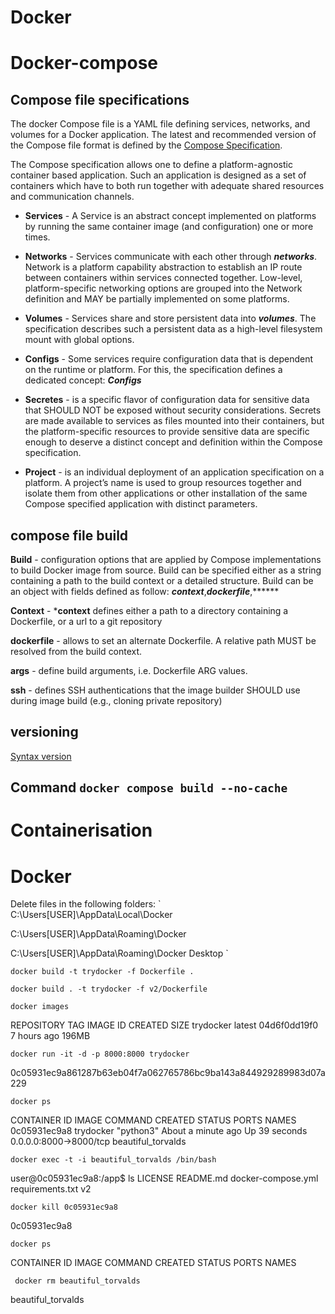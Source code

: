 # Docker

# Docker-compose

## Compose file specifications
The docker Compose file is a YAML file defining services, networks, and volumes for a Docker application.
The latest and recommended version of the Compose file format is defined by the [Compose Specification](https://github.com/compose-spec/compose-spec/blob/master/spec.md). 

The Compose specification allows one to define a platform-agnostic container based application. 
Such an application is designed as a set of containers which have to both run together with adequate shared resources and communication channels.

* **Services** - A Service is an abstract concept implemented on platforms by running the same container image 
            (and configuration) one or more times.

* **Networks** - Services communicate with each other through ***networks***. Network is a platform capability      abstraction 
            to establish an IP route between containers within services connected together. Low-level, platform-specific 
            networking options are grouped into the Network definition and MAY be partially implemented on some platforms.
* **Volumes** - Services share and store persistent data into ***volumes***. The specification describes such a 
            persistent data as a high-level filesystem mount with global options.

* **Configs** - Some services require configuration data that is dependent on the runtime or platform. 
            For this, the specification defines a dedicated concept: ***Configs***

* **Secretes** - is a specific flavor of configuration data for sensitive data that SHOULD NOT be exposed without 
            security considerations. Secrets are made available to services as files mounted into their containers, but the platform-specific resources to provide sensitive data are specific enough to deserve a distinct concept and definition within the Compose specification.

* **Project** - is an individual deployment of an application specification on a platform. A project’s name is used 
            to group resources together and isolate them from other applications or other installation of the same Compose specified application with distinct parameters. 

## compose file build

**Build** - configuration options that are applied by Compose implementations to build Docker image from source.        Build can be specified either as a string containing a path to the build context or a detailed structure. Build can be an object with fields defined as follow: ***context***,***dockerfile***,******

**Context** - ***context** defines either a path to a directory containing a Dockerfile, or a url to a git repository

**dockerfile** - allows to set an alternate Dockerfile. A relative path MUST be resolved from the build context.

**args** -  define build arguments, i.e. Dockerfile ARG values.

**ssh** - defines SSH authentications that the image builder SHOULD use during image build (e.g., cloning private       repository)
## versioning

[Syntax version](https://docs.docker.com/compose/compose-file/compose-versioning/)

## Command `docker compose build --no-cache`
# Containerisation

# Docker 

Delete files in the following folders:
`
C:\Users[USER]\AppData\Local\Docker

C:\Users[USER]\AppData\Roaming\Docker

C:\Users[USER]\AppData\Roaming\Docker Desktop
`

`docker build -t trydocker -f Dockerfile .`

`docker build . -t trydocker -f v2/Dockerfile`

`docker images`

REPOSITORY   TAG       IMAGE ID       CREATED       SIZE
trydocker    latest    04d6f0dd19f0   7 hours ago   196MB

`docker run -it -d -p 8000:8000 trydocker`

0c05931ec9a861287b63eb04f7a062765786bc9ba143a844929289983d07a229

`docker ps`

CONTAINER ID   IMAGE       COMMAND     CREATED              STATUS          PORTS                    NAMES
0c05931ec9a8   trydocker   "python3"   About a minute ago   Up 39 seconds   0.0.0.0:8000->8000/tcp   beautiful_torvalds

`docker exec -t -i beautiful_torvalds /bin/bash`

user@0c05931ec9a8:/app$ ls
LICENSE  README.md  docker-compose.yml  requirements.txt  v2

`docker kill 0c05931ec9a8`

0c05931ec9a8


`docker ps`

CONTAINER ID   IMAGE     COMMAND   CREATED   STATUS    PORTS     NAMES

` docker rm beautiful_torvalds`

beautiful_torvalds

